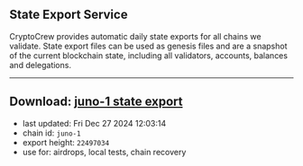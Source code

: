 ## State Export Service
CryptoCrew provides automatic daily state exports for all chains we validate. State export files can be used as genesis files and are a snapshot of the current blockchain state, including all validators, accounts, balances and delegations.

---
**Download: [juno-1 state export](https://dl-eu2.ccvalidators.com/SERVICE/juno/juno-1_export_22497034.json)**
---

- last updated: Fri Dec 27 2024 12:03:14
- chain id: `juno-1`
- export height: `22497034`
- use for: airdrops, local tests, chain recovery
